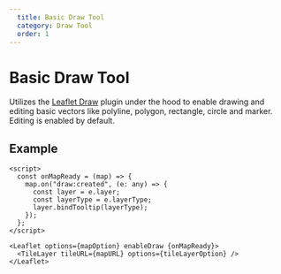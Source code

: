 ```yaml
---
  title: Basic Draw Tool
  category: Draw Tool
  order: 1
---
```


<script>
  import BasicDraw from '/src/common/sample/drawtools/BasicDraw.svelte';
</script>

# Basic Draw Tool

Utilizes the [Leaflet Draw](https://github.com/Leaflet/Leaflet.draw) plugin under the hood to enable drawing and editing basic vectors like polyline, polygon, rectangle, circle and marker. Editing is enabled by default.
<br>

## Example

<div class="example">

  <BasicDraw />

```svelte
<script>
  const onMapReady = (map) => {
    map.on("draw:created", (e: any) => {
      const layer = e.layer;
      const layerType = e.layerType;
      layer.bindTooltip(layerType);
    });
  };
</script>

<Leaflet options={mapOption} enableDraw {onMapReady}>
  <TileLayer tileURL={mapURL} options={tileLayerOption} />
</Leaflet>
```

</div>
